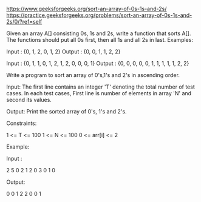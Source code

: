 https://www.geeksforgeeks.org/sort-an-array-of-0s-1s-and-2s/
https://practice.geeksforgeeks.org/problems/sort-an-array-of-0s-1s-and-2s/0/?ref=self

Given an array A[] consisting 0s, 1s and 2s, write a function that sorts A[]. The functions should put all 0s first, then all 1s and all 2s in last.
Examples:

Input :  {0, 1, 2, 0, 1, 2}
Output : {0, 0, 1, 1, 2, 2}

Input :  {0, 1, 1, 0, 1, 2, 1, 2, 0, 0, 0, 1}
Output : {0, 0, 0, 0, 0, 1, 1, 1, 1, 1, 2, 2}

Write a program to sort an array of 0's,1's and 2's in ascending order.

Input:
The first line contains an integer 'T' denoting the total number of test cases. In each test cases, First line is number of elements in array 'N' and second its values.

Output: 
Print the sorted array of 0's, 1's and 2's.

Constraints: 

1 <= T <= 100
1 <= N <= 100
0 <= arr[i] <= 2

Example:

Input :

2
5
0 2 1 2 0
3
0 1 0
 

Output:

0 0 1 2 2
0 0 1